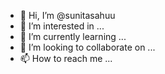 - 👋 Hi, I’m @sunitasahuu
- 👀 I’m interested in ...
- 🌱 I’m currently learning ...
- 💞️ I’m looking to collaborate on ...
- 📫 How to reach me ...

<!---
sunitasahuu/sunitasahuu is a ✨ special ✨ repository because its `README.md` (this file) appears on your GitHub profile.
You can click the Preview link to take a look at your changes.
--->
